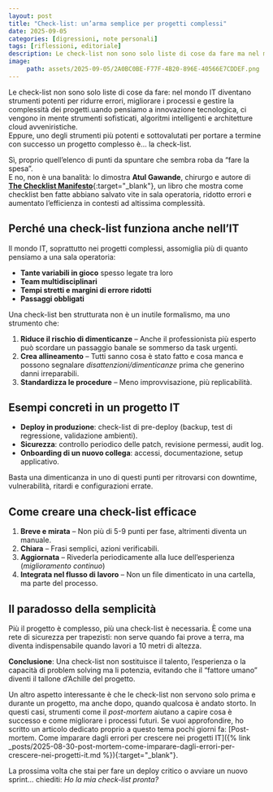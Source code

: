 ```yaml
---
layout: post
title: "Check-list: un’arma semplice per progetti complessi"
date: 2025-09-05
categories: [digressioni, note personali]
tags: [riflessioni, editoriale]
description: Le check-list non sono solo liste di cose da fare ma nel mondo IT diventano strumenti potenti per ridurre errori, migliorare i processi e gestire la complessità dei progetti.
image:
     path: assets/2025-09-05/2A0BC0BE-F77F-4B20-896E-40566E7CDDEF.png
---
```


Le check-list non sono solo liste di cose da fare: nel mondo IT diventano strumenti potenti per ridurre errori, migliorare i processi e gestire la complessità dei progetti.uando pensiamo a innovazione tecnologica, ci vengono in mente strumenti sofisticati, algoritmi intelligenti e architetture cloud avveniristiche.  
Eppure, uno degli strumenti più potenti e sottovalutati per portare a termine con successo un progetto complesso è… la check-list.

Sì, proprio quell’elenco di punti da spuntare che sembra roba da “fare la spesa”.  
E no, non è una banalità: lo dimostra **Atul Gawande**, chirurgo e autore di [**The Checklist Manifesto**](https://amzn.to/4mGthxz){:target="_blank"}, un libro che mostra come checklist ben fatte abbiano salvato vite in sala operatoria, ridotto errori e aumentato l’efficienza in contesti ad altissima complessità.

## Perché una check-list funziona anche nell’IT

Il mondo IT, soprattutto nei progetti complessi, assomiglia più di quanto pensiamo a una sala operatoria:  

- **Tante variabili in gioco** spesso legate tra loro
- **Team multidisciplinari**
- **Tempi stretti e margini di errore ridotti**
- **Passaggi obbligati**

Una check-list ben strutturata non è un inutile formalismo, ma uno strumento che:

1. **Riduce il rischio di dimenticanze** – Anche il professionista più esperto può scordare un passaggio banale se sommerso da task urgenti.
2. **Crea allineamento** – Tutti sanno cosa è stato fatto e cosa manca e possono segnalare *disattenzioni/dimenticanze* prima che generino danni irreparabili. 
3. **Standardizza le procedure** – Meno improvvisazione, più replicabilità. 

## Esempi concreti in un progetto IT

- **Deploy in produzione**: check-list di pre-deploy (backup, test di regressione, validazione ambienti).
- **Sicurezza**: controllo periodico delle patch, revisione permessi, audit log.
- **Onboarding di un nuovo collega**: accessi, documentazione, setup applicativo.

Basta una dimenticanza in uno di questi punti per ritrovarsi con downtime, vulnerabilità, ritardi e configurazioni errate.

## Come creare una check-list efficace

1. **Breve e mirata** – Non più di 5-9 punti per fase, altrimenti diventa un manuale.
2. **Chiara** – Frasi semplici, azioni verificabili.
3. **Aggiornata** – Rivederla periodicamente alla luce dell’esperienza (*miglioramento continuo*)
4. **Integrata nel flusso di lavoro** – Non un file dimenticato in una cartella, ma parte del processo.

## Il paradosso della semplicità

Più il progetto è complesso, più una check-list è necessaria.  È come una rete di sicurezza per trapezisti: non serve quando fai prove a terra, ma diventa indispensabile quando lavori a 10 metri di altezza. 

**Conclusione**: Una check-list non sostituisce il talento, l’esperienza o la capacità di problem solving ma li potenzia, evitando che il “fattore umano” diventi il tallone d’Achille del progetto.

Un altro aspetto interessante è che le check-list non servono solo prima e durante un progetto, ma anche dopo, quando qualcosa è andato storto. In questi casi, strumenti come il *post-mortem* aiutano a capire cosa è successo e come migliorare i processi futuri. Se vuoi approfondire, ho scritto un articolo dedicato proprio a questo tema pochi giorni fa: [Post-mortem. Come imparare dagli errori per crescere nei progetti IT]({% link _posts/2025-08-30-post-mortem-come-imparare-dagli-errori-per-crescere-nei-progetti-it.md %}){:target="_blank"}.

La prossima volta che stai per fare un deploy critico o avviare un nuovo sprint… chiediti: *Ho la mia check-list pronta?*
